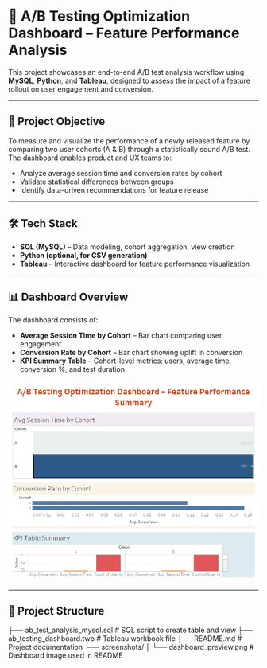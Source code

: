 # 🧪 A/B Testing Optimization Dashboard – Feature Performance Analysis

This project showcases an end-to-end A/B test analysis workflow using **MySQL**, **Python**, and **Tableau**, designed to assess the impact of a feature rollout on user engagement and conversion.

---

## 📌 Project Objective

To measure and visualize the performance of a newly released feature by comparing two user cohorts (A & B) through a statistically sound A/B test. The dashboard enables product and UX teams to:

- Analyze average session time and conversion rates by cohort
- Validate statistical differences between groups
- Identify data-driven recommendations for feature release

---

## 🛠 Tech Stack

- **SQL (MySQL)** – Data modeling, cohort aggregation, view creation  
- **Python (optional, for CSV generation)**  
- **Tableau** – Interactive dashboard for feature performance visualization

---

## 📊 Dashboard Overview

The dashboard consists of:

- **Average Session Time by Cohort** – Bar chart comparing user engagement
- **Conversion Rate by Cohort** – Bar chart showing uplift in conversion
- **KPI Summary Table** – Cohort-level metrics: users, average time, conversion %, and test duration

![Dashboard Preview](screenshots/dashboard_preview.png)



---

## 📂 Project Structure 
├── ab_test_analysis_mysql.sql        # SQL script to create table and view
├── ab_testing_dashboard.twb          # Tableau workbook file
├── README.md                         # Project documentation
├── screenshots/
│   └── dashboard_preview.png         # Dashboard image used in README
